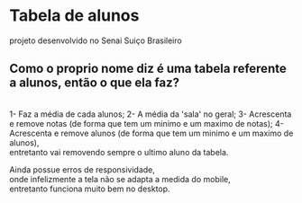 # Tabela de alunos
projeto desenvolvido no Senai Suiço Brasileiro
## Como o proprio nome diz é uma tabela referente a alunos, então o que ela faz? 
<br>
1- Faz a média de cada alunos;
2- A média da 'sala' no geral;
3- Acrescenta e remove notas (de forma que tem um minimo e um maximo de notas);
4- Acrescenta e remove alunos (de forma que tem um minimo e um maximo de alunos),
<br>
entretanto vai removendo sempre o ultimo aluno da tabela.

Ainda possue erros de responsividade,
<br>
onde infelizmente a tela não se adapta a medida do mobile,
<br> 
entretanto funciona muito bem no desktop.
